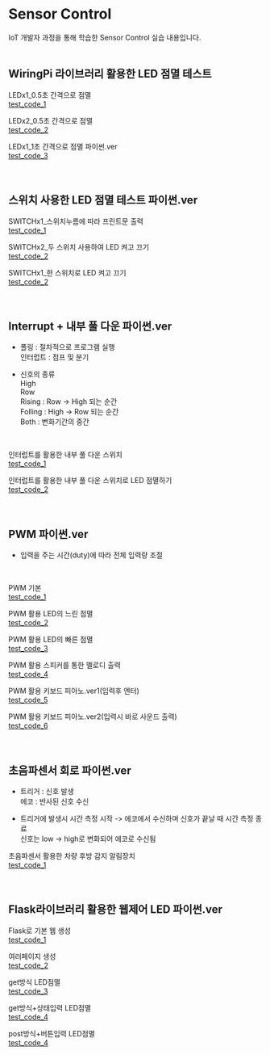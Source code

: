 # Sensor Control
IoT 개발자 과정을 통해 학습한 Sensor Control 실습 내용입니다.
<br/>
<br/>

## WiringPi 라이브러리 활용한 LED 점멸 테스트

LEDx1_0.5초 간격으로 점멸   
[test_code_1](https://github.com/HongryeolSeong/StudyRaspberryPi21/tree/main/sensorcontrol/0521/gpio_test.c "1")
<br>

LEDx2_0.5초 간격으로 점멸   
[test_code_2](https://github.com/HongryeolSeong/StudyRaspberryPi21/tree/main/sensorcontrol/0521/gpio_test2.c "2")
<br>

LEDx1_1초 간격으로 점멸 파이썬.ver   
[test_code_3](https://github.com/HongryeolSeong/StudyRaspberryPi21/tree/main/sensorcontrol/0521/gpio_test3.py "3")
<br>
<br>
<br>

## 스위치 사용한 LED 점멸 테스트 파이썬.ver

SWITCHx1_스위치누름에 따라 프린트문 출력   
[test_code_1](https://github.com/HongryeolSeong/StudyRaspberryPi21/tree/main/sensorcontrol/0524/sw1.py "4")
<br>

SWITCHx2_두 스위치 사용하여 LED 켜고 끄기   
[test_code_2](https://github.com/HongryeolSeong/StudyRaspberryPi21/tree/main/sensorcontrol/0524/sw2.py "5")
<br>

SWITCHx1_한 스위치로 LED 켜고 끄기   
[test_code_2](https://github.com/HongryeolSeong/StudyRaspberryPi21/tree/main/sensorcontrol/0524/sw3.py "6")
<br>
<br>
<br>

## Interrupt + 내부 풀 다운 파이썬.ver


* 폴링 : 절차적으로 프로그램 실행   
  인터럽트 : 점프 및 분기   

* 신호의 종류   
High   
Row   
Rising : Row -> High 되는 순간   
Folling : High -> Row 되는 순간   
Both : 변화기간의 중간   
<br>

인터럽트를 활용한 내부 풀 다운 스위치   
[test_code_1](https://github.com/HongryeolSeong/StudyRaspberryPi21/tree/main/sensorcontrol/0525/int.py "7")
<br>

인터럽트를 활용한 내부 풀 다운 스위치로 LED 점멸하기   
[test_code_2](https://github.com/HongryeolSeong/StudyRaspberryPi21/tree/main/sensorcontrol/0525/int_led.py "8")
<br>
<br>
<br>

## PWM 파이썬.ver

* 입력을 주는 시간(duty)에 따라 전체 입력량 조절   
<br>

PWM 기본   
[test_code_1](https://github.com/HongryeolSeong/StudyRaspberryPi21/tree/main/sensorcontrol/0525/pwm1.py "9")
<br>

PWM 활용 LED의 느린 점멸   
[test_code_2](https://github.com/HongryeolSeong/StudyRaspberryPi21/tree/main/sensorcontrol/0525/pwm_led.py "10")
<br>

PWM 활용 LED의 빠른 점멸   
[test_code_3](https://github.com/HongryeolSeong/StudyRaspberryPi21/tree/main/sensorcontrol/0526/pwm_led2.py "11")
<br>

PWM 활용 스피커를 통한 멜로디 출력   
[test_code_4](https://github.com/HongryeolSeong/StudyRaspberryPi21/tree/main/sensorcontrol/0525/melody.py "12")
<br>

PWM 활용 키보드 피아노.ver1(입력후 엔터)   
[test_code_5](https://github.com/HongryeolSeong/StudyRaspberryPi21/tree/main/sensorcontrol/0525/piano.py "13")
<br>

PWM 활용 키보드 피아노.ver2(입력시 바로 사운드 출력)   
[test_code_6](https://github.com/HongryeolSeong/StudyRaspberryPi21/tree/main/sensorcontrol/0525/piano2.py "14")
<br>
<br>
<br>

## 초음파센서 회로 파이썬.ver

* 트리거 : 신호 발생   
  에코 : 반사된 신호 수신   

* 트리거에 발생시 시간 측정 시작 -> 에코에서 수신하며 신호가 끝날 때 시간 측정 종료   
  신호는 low -> high로 변화되어 에코로 수신됨   

초음파센서 활용한 차량 후방 감지 알림장치   
[test_code_1](https://github.com/HongryeolSeong/StudyRaspberryPi21/tree/main/sensorcontrol/0526/ultrasonic01.py "15")
<br>
<br>
<br>

## Flask라이브러리 활용한 웹제어 LED 파이썬.ver

Flask로 기본 웹 생성   
[test_code_1](https://github.com/HongryeolSeong/StudyRaspberryPi21/tree/main/sensorcontrol/0526/flasktest.py "16")
<br>

여러페이지 생성   
[test_code_2](https://github.com/HongryeolSeong/StudyRaspberryPi21/tree/main/sensorcontrol/0526/flaskprint.py "17")
<br>

get방식 LED점멸   
[test_code_3](https://github.com/HongryeolSeong/StudyRaspberryPi21/tree/main/sensorcontrol/0526/appLedTestGet.py "18")
<br>

get방식+상태입력 LED점멸   
[test_code_4](https://github.com/HongryeolSeong/StudyRaspberryPi21/tree/main/sensorcontrol/0526/appLedTestState.py "19")
<br>

post방식+버튼입력 LED점멸   
[test_code_4](https://github.com/HongryeolSeong/StudyRaspberryPi21/tree/main/sensorcontrol/0526/appLedTestButton.py "20")
<br>
